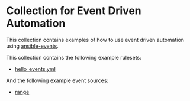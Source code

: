 # Collection for Event Driven Automation

This collection contains examples of how to use event driven automation
using [ansible-events](https://github.com/benthomasson/ansible-events).

This collection contains the following example rulesets:

* [hello_events.yml](benthomasson/eda/rules/hello_events.yml)

And the following example event sources:

* [range](benthomasson/eda/plugins/event_source/range.py)
